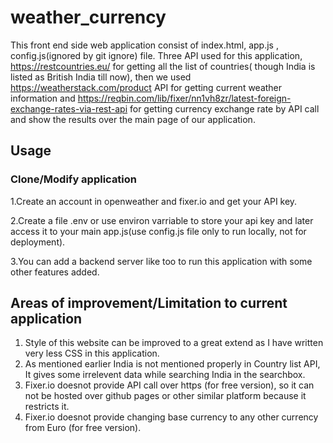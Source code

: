 # weather_currency
This front end side web application consist of index.html, app.js , config.js(ignored by git ignore) file. Three API used for this application, https://restcountries.eu/ for getting all the list of countries( though India is listed as British India till now), then we used 
https://weatherstack.com/product API for getting current weather information and https://reqbin.com/lib/fixer/nn1vh8zr/latest-foreign-exchange-rates-via-rest-api for getting currency exchange rate by API call and show the results over the main page of our application.
## Usage
### Clone/Modify application
1.Create an account in openweather and fixer.io and get your API key.

2.Create a file  .env or use environ varriable to store your api key and later access it to your main app.js(use config.js file only to run locally, not for deployment).

3.You can add a backend server like too to run this application with some other features added. 
## Areas of improvement/Limitation to current application
1. Style of this website can be improved to a great extend as I have written very less CSS in this application.
2. As mentioned earlier India is not mentioned properly in Country list API, It gives some irrelevent data while searching India in the searchbox.
3. Fixer.io  doesnot provide API call over https (for free version), so it can not be hosted over github pages or other similar platform because it restricts it. 
4. Fixer.io doesnot provide changing base currency to any other currency from Euro (for free version).
